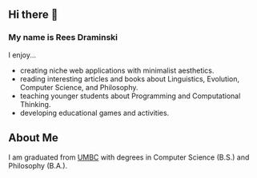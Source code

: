 ## Hi there 👋
### My name is Rees Draminski

I enjoy...
* creating niche web applications with minimalist aesthetics.
* reading interesting articles and books about Linguistics, Evolution, Computer Science, and Philosophy.
* teaching younger students about Programming and Computational Thinking.
* developing educational games and activities.

## About Me
I am graduated from [UMBC](https://www.umbc.edu/) with degrees in Computer Science (B.S.) and Philosophy (B.A.).
